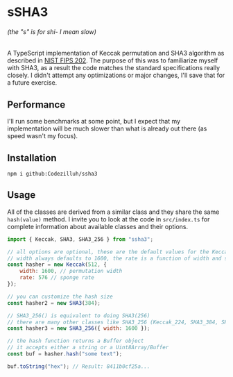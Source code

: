 # sSHA3

###### (the "s" is for shi- I mean slow)

A TypeScript implementation of Keccak permutation and SHA3 algorithm as described in [NIST FIPS 202](https://doi.org/10.6028/NIST.FIPS.202). The purpose of this was to familiarize myself with SHA3, as a result the code matches the standard specifications really closely. I didn't attempt any optimizations or major changes, I'll save that for a future exercise.

## Performance

I'll run some benchmarks at some point, but I expect that my implementation will be much slower than what is already out there (as speed wasn't my focus).

## Installation

```shell
npm i github:Codezilluh/ssha3
```

## Usage

All of the classes are derived from a similar class and they share the same `hash(value)` method. I invite you to look at the code in `src/index.ts` for complete information about available classes and their options.

```js
import { Keccak, SHA3, SHA3_256 } from "ssha3";

// all options are optional, these are the default values for the Keccak and SHA3 class
// width always defaults to 1600, the rate is a function of width and size by default.
const hasher = new Keccak(512, {
	width: 1600, // permutation width
	rate: 576 // sponge rate
});

// you can customize the hash size
const hasher2 = new SHA3(384);

// SHA3_256() is equivalent to doing SHA3(256)
// there are many other classes like SHA3_256 (Keccak_224, SHA3_384, SHA3_512, etc.)
const hasher3 = new SHA3_256({ width: 1600 });

// the hash function returns a Buffer object
// it accepts either a string or a Uint8Array/Buffer
const buf = hasher.hash("some text");

buf.toString("hex"); // Result: 8411b0cf25a...
```
